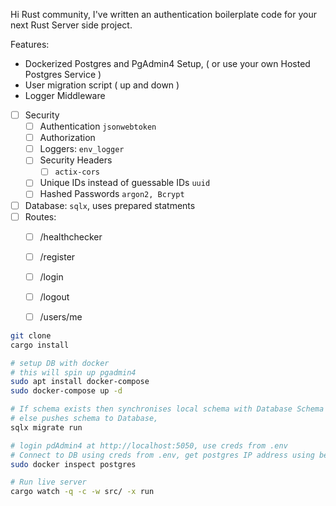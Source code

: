 
Hi Rust community, I've written an authentication boilerplate code for your next Rust Server side project.

Features:
- Dockerized Postgres and PgAdmin4 Setup, ( or use your own Hosted Postgres Service )
- User migration script ( up and down )
- Logger Middleware

- [ ] Security
	- [ ] Authentication `jsonwebtoken`
	- [ ] Authorization
	- [ ] Loggers: `env_logger`
	- [ ] Security Headers 
		- [ ] `actix-cors`
	- [ ] Unique IDs instead of guessable IDs `uuid`
	- [ ] Hashed Passwords `argon2, Bcrypt`
- [ ] Database: `sqlx`, uses prepared statments
- [ ] Routes:
  - [ ] /healthchecker
  - [ ] /register
  - [ ] /login
  - [ ] /logout
  - [ ] /users/me


```bash
git clone
cargo install

# setup DB with docker
# this will spin up pgadmin4 
sudo apt install docker-compose
sudo docker-compose up -d

# If schema exists then synchronises local schema with Database Schema
# else pushes schema to Database, 
sqlx migrate run

# login pdAdmin4 at http://localhost:5050, use creds from .env
# Connect to DB using creds from .env, get postgres IP address using below command
sudo docker inspect postgres

# Run live server
cargo watch -q -c -w src/ -x run



```
